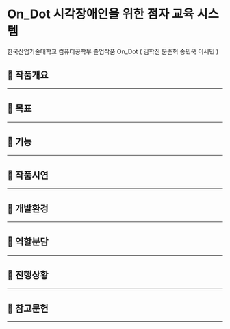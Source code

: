 # On_Dot 시각장애인을 위한 점자 교육 시스템
한국산업기술대학교 컴퓨터공학부 졸업작품 On_Dot ( 김학진 문준혁 송민욱 이세민 )
## :white_square_button: 작품개요
----------------------------------------------------------

## :white_square_button: 목표
----------------------------------------------------------

## :white_square_button: 기능
----------------------------------------------------------

## :white_square_button: 작품시연
----------------------------------------------------------

## :white_square_button: 개발환경
----------------------------------------------------------

## :white_square_button: 역할분담
----------------------------------------------------------

## :white_square_button: 진행상황
----------------------------------------------------------

## :white_square_button: 참고문헌
----------------------------------------------------------
